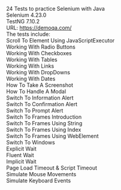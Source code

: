 24 Tests to practice Selenium with Java  
Selenium 4.23.0  
TestNG 7.10.2  
URL: https://demoqa.com/  
The tests include:  
Scroll To Element Using JavaScriptExecutor  
Working With Radio Buttons  
Working With Checkboxes  
Working With Tables  
Working With Links  
Working With DropDowns  
Working With Dates  
How To Take A Screenshot  
How To Handle A Modal  
Switch To Information Alert  
Switch To Confirmation Alert  
Switch To Prompt Alert  
Switch To Frames Introduction  
Switch To Frames Using String  
Switch To Frames Using Index  
Switch To Frames Using WebElement  
Switch To Windows  
Explicit Wait  
Fluent Wait  
Implicit Wait  
Page Load Timeout & Script Timeout  
Simulate Mouse Movements  
Simulate Keyboard Events  